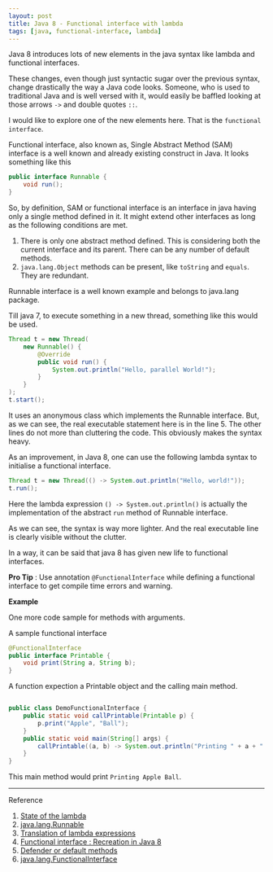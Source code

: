 ```yaml
---
layout: post
title: Java 8 - Functional interface with lambda
tags: [java, functional-interface, lambda]
---
```


Java 8 introduces lots of new elements in the java syntax like lambda and functional interfaces.

These changes, even though just syntactic sugar over the previous syntax, change drastically the way a Java code looks. Someone, who is used to traditional Java and is well versed with it, would easily be baffled looking at those arrows `->` and double quotes `::`.

I would like to explore one of the new elements here. That is the `functional interface`.

Functional interface, also known as, Single Abstract Method (SAM) interface is a well known and already existing construct in Java.
It looks something like this

``` java
public interface Runnable {
    void run();
}
```

So, by definition, SAM or functional interface is an interface in java having only a single method defined in it.
It might extend other interfaces as long as the following conditions are met.

1. There is only one abstract method defined. This is considering both the current interface and its parent. There can be any number of default methods.
2. `java.lang.Object` methods can be present, like `toString` and `equals`. They are redundant.

Runnable interface is a well known example and belongs to java.lang package.

Till java 7, to execute something in a new thread, something like this would be used.

``` java
Thread t = new Thread(
    new Runnable() {
        @Override
        public void run() {
            System.out.println("Hello, parallel World!");
        }
    }
);
t.start();
```

It uses an anonymous class which implements the Runnable interface. But, as we can see, the real executable statement here is in the line 5. The other lines do not more than cluttering the code. This obviously makes the syntax heavy.

As an improvement, in Java 8, one can use the following lambda syntax to initialise a functional interface.

``` java
Thread t = new Thread(() -> System.out.println("Hello, world!"));
t.run();

```

Here the lambda expression `() -> System.out.println()` is actually the implementation of the abstract `run` method of Runnable interface.

As we can see, the syntax is way more lighter.
And the real executable line is clearly visible without the clutter.

In a way, it can be said that java 8 has given new life to functional interfaces.


**Pro Tip** :
Use annotation `@FunctionalInterface` while defining a functional interface to get compile time errors and warning.

**Example**

One more code sample for methods with arguments.

A sample functional interface

``` java
@FunctionalInterface
public interface Printable {
    void print(String a, String b);
}
```

A function expection a Printable object and the calling main method.

``` java

public class DemoFunctionalInterface {
    public static void callPrintable(Printable p) {
        p.print("Apple", "Ball");
    }
    public static void main(String[] args) {
        callPrintable((a, b) -> System.out.println("Printing " + a + " " + b));
    }
}

```

This main method would print `Printing Apple Ball`.

---
Reference

1. [State of the lambda](http://cr.openjdk.java.net/~briangoetz/lambda/lambda-state-4.html)
2. [java.lang.Runnable](https://docs.oracle.com/javase/7/docs/api/java/lang/Runnable.html)
3. [Translation of lambda expressions](http://cr.openjdk.java.net/~briangoetz/lambda/lambda-translation.html)
4. [Functional interface : Recreation in Java 8](https://dzone.com/articles/introduction-functional-1)
5. [Defender or default methods](http://cr.openjdk.java.net/~briangoetz/lambda/Defender%20Methods%20v4.pdf)
6. [java.lang.FunctionalInterface](http://docs.oracle.com/javase/8/docs/api/index.html?java/lang/FunctionalInterface.html)
